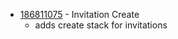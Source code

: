 - [186811075](https://www.pivotaltracker.com/story/show/186811075) - Invitation Create 
    - adds create stack for invitations

